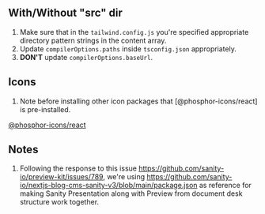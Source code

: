 ## With/Without "src" dir

1. Make sure that in the `tailwind.config.js` you're specified appropriate directory
   pattern strings in the content array.
1. Update `compilerOptions.paths` inside `tsconfig.json` appropriately.
1. **DON'T** update `compilerOptions.baseUrl`.

## Icons

1. Note before installing other icon packages that [@phosphor-icons/react] is pre-installed.

[@phosphor-icons/react](https://github.com/phosphor-icons/react)

## Notes

1. Following the response to this issue <https://github.com/sanity-io/preview-kit/issues/789>, we're using <https://github.com/sanity-io/nextjs-blog-cms-sanity-v3/blob/main/package.json> as reference for making Sanity Presentation along with Preview from document desk structure work together.
